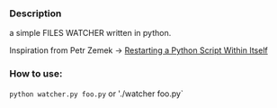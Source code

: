 ### Description
a simple FILES WATCHER written in python.

Inspiration from Petr Zemek -> [Restarting a Python Script Within Itself](https://blog.petrzemek.net/2014/03/23/restarting-a-python-script-within-itself/)

### How to use:

`python watcher.py foo.py` or './watcher foo.py`
